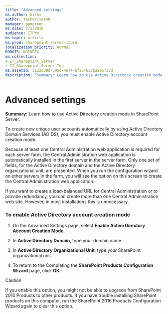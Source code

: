 ```yaml
---
title: "Advanced settings"
ms.author: kirks
author: Techwriter40
manager: pamgreen
ms.date: 3/1/2018
audience: ITPro
ms.topic: article
ms.prod: sharepoint-server-itpro
localization_priority: Normal
ROBOTS: NOINDEX
ms.collection:
- IT_Sharepoint_Server
- IT_Sharepoint_Server_Top
ms.assetid: c122d39d-505d-4e74-bf25-622b22e5732d
description: "Summary: Learn how to use Active Directory creation mode in SharePoint Server."
---
```


# Advanced settings

 **Summary:** Learn how to use Active Directory creation mode in SharePoint Server. 
  
To create new unique user accounts automatically by using Active Directory Domain Services (AD DS), you must enable Active Directory account creation mode. 
  
Because at least one Central Administration web application is required for each server farm, the Central Administration web application is automatically installed in the first server in the server farm. Only one set of fields, for the Active Directory domain and the Active Directory organizational unit, are presented. When you run the configuration wizard on other servers in the farm, you will see the option on this screen to create the Central Administration web application.
  
If you want to create a load-balanced URL for Central Administration or to provide redundancy, you can create more than one Central Administration web site. However, in most installations this is unnecessary.
  
### To enable Active Directory account creation mode

1. On the Advanced Settings page, select **Enable Active Directory Account Creation Mode**.
    
2. In **Active Directory Domain**, type your domain name.
    
3. In **Active Directory Organizational Unit**, type your SharePoint organizational unit.
    
4. To return to the Completing the **SharePoint Products Configuration Wizard** page, click **OK**.
    
> [!CAUTION]
> If you enable this option, you might not be able to upgrade from SharePoint 2010 Products to other products. If you have trouble installing SharePoint products on this computer, run the SharePoint 2016 Products Configuration Wizard again to clear this option. 
  

